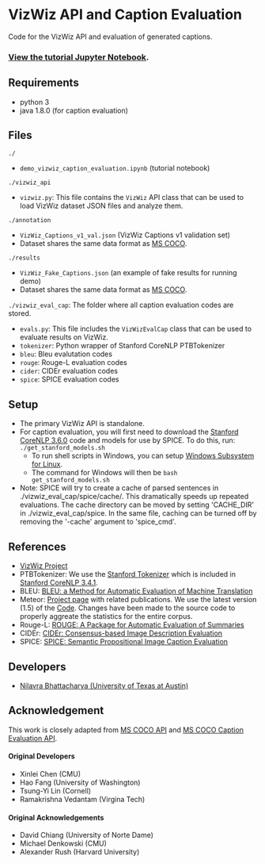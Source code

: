 VizWiz API and Caption Evaluation
===================

Code for the VizWiz API and evaluation of generated captions.

### [View the tutorial Jupyter Notebook](demo_vizwiz_caption_evaluation.ipynb).

## Requirements ##
- python 3
- java 1.8.0 (for caption evaluation)


## Files ##
```./```
- ```demo_vizwiz_caption_evaluation.ipynb``` (tutorial notebook)

```./vizwiz_api```
- ```vizwiz.py```: This file contains the ```VizWiz``` API class that can be used to load VizWiz dataset JSON files and analyze them.


```./annotation```
- ```VizWiz_Captions_v1_val.json``` (VizWiz Captions v1 validation set)
- Dataset shares the same data format as [MS COCO](http://cocodataset.org/#format).

```./results```
- ```VizWiz_Fake_Captions.json``` (an example of fake results for running demo)
- Dataset shares the same data format as [MS COCO](http://cocodataset.org/#format).


```./vizwiz_eval_cap```: The folder where all caption evaluation codes are stored.
- ```evals.py```: This file includes the ```VizWizEvalCap``` class that can be used to evaluate results on VizWiz.
- ```tokenizer```: Python wrapper of Stanford CoreNLP PTBTokenizer
- ```bleu```: Bleu evalutation codes
- ```rouge```: Rouge-L evaluation codes
- ```cider```: CIDEr evaluation codes
- ```spice```: SPICE evaluation codes

## Setup ##
- The primary VizWiz API is standalone.
- For caption evaluation, you will first need to download the [Stanford CoreNLP 3.6.0](http://stanfordnlp.github.io/CoreNLP/index.html) code and models for use by SPICE. To do this, run:
    ```./get_stanford_models.sh```
    - To run shell scripts in Windows, you can setup [Windows Subsystem for Linux](https://docs.microsoft.com/en-us/windows/wsl/install-win10). 
    - The command for Windows will then be ```bash get_stanford_models.sh``` 
- Note: SPICE will try to create a cache of parsed sentences in ./vizwiz_eval_cap/spice/cache/. This dramatically speeds up repeated evaluations. The cache directory can be moved by setting 'CACHE_DIR' in ./vizwiz_eval_cap/spice. In the same file, caching can be turned off by removing the '-cache' argument to 'spice_cmd'. 

## References ##
- [VizWiz Project](http://vizwiz.org)
- PTBTokenizer: We use the [Stanford Tokenizer](http://nlp.stanford.edu/software/tokenizer.shtml) which is included in [Stanford CoreNLP 3.4.1](http://nlp.stanford.edu/software/corenlp.shtml).
- BLEU: [BLEU: a Method for Automatic Evaluation of Machine Translation](http://www.aclweb.org/anthology/P02-1040.pdf)
- Meteor: [Project page](http://www.cs.cmu.edu/~alavie/METEOR/) with related publications. We use the latest version (1.5) of the [Code](https://github.com/mjdenkowski/meteor). Changes have been made to the source code to properly aggreate the statistics for the entire corpus.
- Rouge-L: [ROUGE: A Package for Automatic Evaluation of Summaries](http://anthology.aclweb.org/W/W04/W04-1013.pdf)
- CIDEr: [CIDEr: Consensus-based Image Description Evaluation](http://arxiv.org/pdf/1411.5726.pdf)
- SPICE: [SPICE: Semantic Propositional Image Caption Evaluation](https://arxiv.org/abs/1607.08822)

## Developers ##
- [Nilavra Bhattacharya (University of Texas at Austin)](https://nilavra.in)

## Acknowledgement ##
This work is closely adapted from [MS COCO API](https://github.com/cocodataset/cocoapi) and [MS COCO Caption Evaluation API](https://github.com/tylin/coco-caption). 

#### Original Developers ##
- Xinlei Chen (CMU)
- Hao Fang (University of Washington)
- Tsung-Yi Lin (Cornell)
- Ramakrishna Vedantam (Virgina Tech)

#### Original Acknowledgements ##
- David Chiang (University of Norte Dame)
- Michael Denkowski (CMU)
- Alexander Rush (Harvard University)
